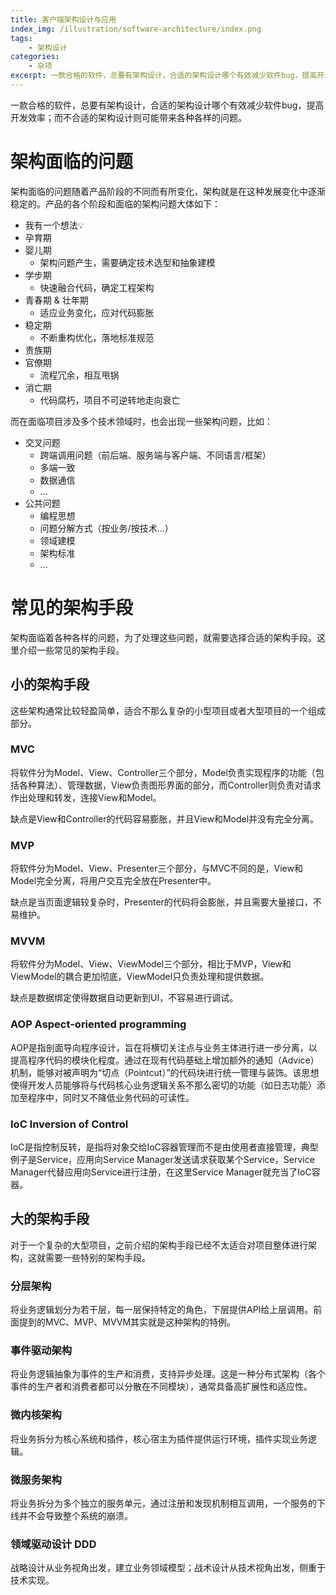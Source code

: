 ```yaml
---
title: 客户端架构设计与应用
index_img: /illustration/software-architecture/index.png
tags: 
    - 架构设计
categories: 
    - 杂项
excerpt: 一款合格的软件，总要有架构设计，合适的架构设计哪个有效减少软件bug，提高开发效率；而不合适的架构设计则可能带来各种各样的问题。
---
```


一款合格的软件，总要有架构设计，合适的架构设计哪个有效减少软件bug，提高开发效率；而不合适的架构设计则可能带来各种各样的问题。

# 架构面临的问题

架构面临的问题随着产品阶段的不同而有所变化，架构就是在这种发展变化中逐渐稳定的。产品的各个阶段和面临的架构问题大体如下：

- 我有一个想法💡
- 孕育期
- 婴儿期
    - 架构问题产生，需要确定技术选型和抽象建模
- 学步期
    - 快速融合代码，确定工程架构
- 青春期 & 壮年期
    - 适应业务变化，应对代码膨胀
- 稳定期
    - 不断重构优化，落地标准规范
- 贵族期
- 官僚期
    - 流程冗余，相互甩锅
- 消亡期
    - 代码腐朽，项目不可逆转地走向衰亡

而在面临项目涉及多个技术领域时，也会出现一些架构问题，比如：

- 交叉问题
    - 跨端调用问题（前后端、服务端与客户端、不同语言/框架）
    - 多端一致
    - 数据通信
    - ...
- 公共问题
    - 编程思想
    - 问题分解方式（按业务/按技术...）
    - 领域建模
    - 架构标准
    - ...

# 常见的架构手段

架构面临着各种各样的问题，为了处理这些问题，就需要选择合适的架构手段。这里介绍一些常见的架构手段。

## 小的架构手段

这些架构通常比较轻盈简单，适合不那么复杂的小型项目或者大型项目的一个组成部分。

### MVC

将软件分为Model、View、Controller三个部分，Model负责实现程序的功能（包括各种算法）、管理数据，View负责图形界面的部分，而Controller则负责对请求作出处理和转发，连接View和Model。

缺点是View和Controller的代码容易膨胀，并且View和Model并没有完全分离。

### MVP

将软件分为Model、View、Presenter三个部分，与MVC不同的是，View和Model完全分离，将用户交互完全放在Presenter中。

缺点是当页面逻辑较复杂时，Presenter的代码将会膨胀，并且需要大量接口，不易维护。

### MVVM

将软件分为Model、View、ViewModel三个部分，相比于MVP，View和ViewModel的耦合更加彻底，ViewModel只负责处理和提供数据。

缺点是数据绑定使得数据自动更新到UI，不容易进行调试。

### AOP Aspect-oriented programming

AOP是指剖面导向程序设计，旨在将横切关注点与业务主体进行进一步分离，以提高程序代码的模块化程度。通过在现有代码基础上增加额外的通知（Advice）机制，能够对被声明为“切点（Pointcut）”的代码块进行统一管理与装饰。该思想使得开发人员能够将与代码核心业务逻辑关系不那么密切的功能（如日志功能）添加至程序中，同时又不降低业务代码的可读性。

### IoC Inversion of Control

IoC是指控制反转，是指将对象交给IoC容器管理而不是由使用者直接管理，典型例子是Service，应用向Service Manager发送请求获取某个Service，Service Manager代替应用向Service进行注册，在这里Service Manager就充当了IoC容器。

## 大的架构手段

对于一个复杂的大型项目，之前介绍的架构手段已经不太适合对项目整体进行架构，这就需要一些特别的架构手段。

### 分层架构

将业务逻辑划分为若干层，每一层保持特定的角色，下层提供API给上层调用。前面提到的MVC、MVP、MVVM其实就是这种架构的特例。

### 事件驱动架构

将业务逻辑抽象为事件的生产和消费，支持异步处理。这是一种分布式架构（各个事件的生产者和消费者都可以分散在不同模块），通常具备高扩展性和适应性。

### 微内核架构

将业务拆分为核心系统和插件，核心宿主为插件提供运行环境，插件实现业务逻辑。

### 微服务架构

将业务拆分为多个独立的服务单元，通过注册和发现机制相互调用，一个服务的下线并不会导致整个系统的崩溃。

### 领域驱动设计 DDD

战略设计从业务视角出发，建立业务领域模型；战术设计从技术视角出发，侧重于技术实现。
